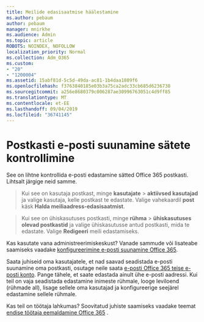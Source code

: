 ```yaml
---
title: Meilide edasisaatmise häälestamine
ms.author: pebaum
author: pebaum
manager: mnirkhe
ms.audience: Admin
ms.topic: article
ROBOTS: NOINDEX, NOFOLLOW
localization_priority: Normal
ms.collection: Adm_O365
ms.custom:
- "20"
- "1200004"
ms.assetid: 15abf81d-5c5d-49da-ac81-1b4daa1809f6
ms.openlocfilehash: f3763840185e03b3a75ca2adc33cb685d6236738
ms.sourcegitcommit: a256e8680379c006287ae30996763051c4d9ff85
ms.translationtype: MT
ms.contentlocale: et-EE
ms.lasthandoff: 09/04/2019
ms.locfileid: "36741145"
---
```

# <a name="check-the-email-forwarding-settings-for-a-mailbox"></a>Postkasti e-posti suunamine sätete kontrollimine

See on lihtne kontrollida e-posti edastamine sätted Office 365 postkasti. Lihtsalt järgige neid samme.
  
> Kui see on kasutaja postkast, minge **kasutajate** \> **aktiivsed kasutajad** ja valige kasutaja, kelle postkast te edastate. Valige vahekaardil **post** käsk **Halda meiliaadress-edasisaatmist**.
    
> Kui see on ühiskasutuses postkasti, minge **rühma** \> **ühiskasutuses olevad postkastid** ja valige ühiskasutusse antud postkasti, mida te edastate. Valige **Redigeeri** meili edastamiseks.

Kas kasutate vana administreerimiskeskust? Vanade sammude või lisateabe saamiseks vaadake [konfigureerimine e-posti suunamine Office 365](https://docs.microsoft.com/office365/admin/email/configure-email-forwarding).
  
Saata juhiseid oma kasutajatele, et nad saavad seadistada e-posti suunamine oma postkasti, osutage neile saata [e-posti Office 365 teise e-posti konto](https://support.office.com/article/Forward-email-from-Office-365-to-another-email-account-1ed4ee1e-74f8-4f53-a174-86b748ff6a0e). Pange tähele, et saate edastada ainult ühe e-posti aadressi. Kui teil on vaja seadistada edastamine inimeste rühmale, looge leviloend (rühmade all), lisage sellele oma kasutajad ja konfigureerige seejärel edastamine sellele rühmale.
  
Kas teil on töötaja lahkumas? Soovitatud juhiste saamiseks vaadake teemat [endise töötaja eemaldamine Office 365](https://docs.microsoft.com/office365/admin/add-users/remove-former-employee) .
  